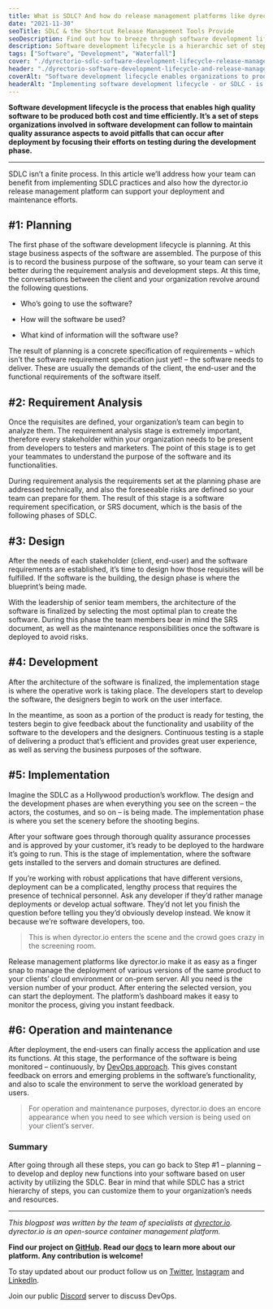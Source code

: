 ```yaml
---
title: What is SDLC? And how do release management platforms like dyrector.io fit into the lifecycle?
date: "2021-11-30"
seoTitle: SDLC & the Shortcut Release Management Tools Provide
seoDescription: Find out how to breeze through software development lifecycle by deploying quality software with release management platforms like dyrector.io.
description: Software development lifecycle is a hierarchic set of steps organizations can utilize to produce quality software time and cost efficiently. In this blogpost we introduce the stages of SDLC and detail how the dyrector.io release management platform can simplify the process.
tags: ["Software", "Development", "Waterfall"]
cover: "./dyrectorio-sdlc-software-development-lifecycle-release-management-tools-for-deployment-and-implementation.jpeg"
header: "./dyrectorio-software-development-lifecycle-and-release-management-platforms.jpeg"
coverAlt: "Software development lifecycle enables organizations to produce quality software on time. Relase management tools like dyrector.io can simplify deployment stages of the SDLC."
headerAlt: "Implementing software development lifecycle - or SDLC - is a great way to speed up your value delivery. It can be even more efficient when you utilize release management platforms like dyrector.io."
---
```


**Software development lifecycle is the process that enables high quality software to be produced both cost and time efficiently. It’s a set of steps organizations involved in software development can follow to maintain quality assurance aspects to avoid pitfalls that can occur after deployment by focusing their efforts on testing during the development phase.**

---

SDLC isn’t a finite process. In this article we’ll address how your team can benefit from implementing SDLC practices and also how the dyrector.io release management platform can support your deployment and maintenance efforts.

## #1: Planning

The first phase of the software development lifecycle is planning. At this stage business aspects of the software are assembled. The purpose of this is to record the business purpose of the software, so your team can serve it better during the requirement analysis and development steps. At this time, the conversations between the client and your organization revolve around the following questions.

- Who’s going to use the software?

- How will the software be used?

- What kind of information will the software use?

The result of planning is a concrete specification of requirements – which isn’t the software requirement specification just yet! – the software needs to deliver. These are usually the demands of the client, the end-user and the functional requirements of the software itself.

## #2: Requirement Analysis

Once the requisites are defined, your organization’s team can begin to analyze them. The requirement analysis stage is extremely important, therefore every stakeholder within your organization needs to be present from developers to testers and marketers. The point of this stage is to get your teammates to understand the purpose of the software and its functionalities.

During requirement analysis the requirements set at the planning phase are addressed technically, and also the foreseeable risks are defined so your team can prepare for them. The result of this stage is a software requirement specification, or SRS document, which is the basis of the following phases of SDLC.

## #3: Design

After the needs of each stakeholder (client, end-user) and the software requirements are established, it’s time to design how those requisites will be fulfilled. If the software is the building, the design phase is where the blueprint’s being made.

With the leadership of senior team members, the architecture of the software is finalized by selecting the most optimal plan to create the software. During this phase the team members bear in mind the SRS document, as well as the maintenance responsibilities once the software is deployed to avoid risks.

## #4: Development

After the architecture of the software is finalized, the implementation stage is where the operative work is taking place. The developers start to develop the software, the designers begin to work on the user interface.

In the meantime, as soon as a portion of the product is ready for testing, the testers begin to give feedback about the functionality and usability of the software to the developers and the designers. Continuous testing is a staple of delivering a product that’s efficient and provides great user experience, as well as serving the business purposes of the software.

## #5: Implementation

Imagine the SDLC as a Hollywood production’s workflow. The design and the development phases are when everything you see on the screen – the actors, the costumes, and so on – is being made. The implementation phase is where you set the scenery before the shooting begins.

After your software goes through thorough quality assurance processes and is approved by your customer, it’s ready to be deployed to the hardware it’s going to run. This is the stage of implementation, where the software gets installed to the servers and domain structures are defined.

If you’re working with robust applications that have different versions, deployment can be a complicated, lengthy process that requires the presence of technical personnel. Ask any developer if they’d rather manage deployments or develop actual software. They’d not let you finish the question before telling you they’d obviously develop instead. We know it because we’re software developers, too.

> This is when dyrector.io enters the scene and the crowd goes crazy in the screening room.

Release management platforms like dyrector.io make it as easy as a finger snap to manage the deployment of various versions of the same product to your clients’ cloud environment or on-prem server. All you need is the version number of your product. After entering the selected version, you can start the deployment. The platform’s dashboard makes it easy to monitor the process, giving you instant feedback.

## #6: Operation and maintenance

After deployment, the end-users can finally access the application and use its functions. At this stage, the performance of the software is being monitored – continuously, by [DevOps approach](https://blog.dyrectorio.com/2021-11-03-devops-differ/). This gives constant feedback on errors and emerging problems in the software’s functionality, and also to scale the environment to serve the workload generated by users.

> For operation and maintenance purposes, dyrector.io does an encore appearance when you need to see which version is being used on your client’s server.

### Summary

After going through all these steps, you can go back to Step #1 – planning – to develop and deploy new functions into your software based on user activity by utilizing the SDLC. Bear in mind that while SDLC has a strict hierarchy of steps, you can customize them to your organization’s needs and resources.

---

_This blogpost was written by the team of specialists at [dyrector.io](https://dyrector.io). dyrector.io is an open-source container management platform._

**Find our project on [GitHub](https://github.com/dyrector-io/dyrectorio/). Read our [docs](https://docs.dyrector.io/) to learn more about our platform. Any contribution is welcome!**

To stay updated about our product follow us on [Twitter](https://twitter.com/dyrectorio), [Instagram](https://www.instagram.com/dyrectorio/) and [LinkedIn](https://www.linkedin.com/company/dyrectorio/).

Join our public [Discord](https://discord.gg/hMyT9cbYFD) server to discuss DevOps.
